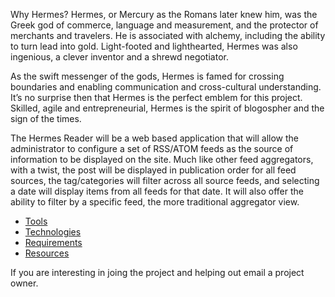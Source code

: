 Why Hermes? Hermes, or Mercury as the Romans later knew him, was the Greek god of commerce, language and measurement, and the protector of merchants and travelers. He is associated with alchemy, including the ability to turn lead into gold. Light-footed and lighthearted, Hermes was also ingenious, a clever inventor and a shrewd negotiator.

As the swift messenger of the gods, Hermes is famed for crossing boundaries and enabling communication and cross-cultural understanding. It’s no surprise then that Hermes is the perfect emblem for this project. Skilled, agile and entrepreneurial, Hermes is the spirit of blogospher and the sign of the times.

The Hermes Reader will be a web based application that will allow the administrator to configure a set of RSS/ATOM feeds as the source of information to be displayed on the site.  Much like other feed aggregators, with a twist, the post will be displayed in publication order for all feed sources, the tag/categories will filter across all source feeds, and selecting a date will display items from all feeds for that date.  It will also offer the ability to filter by a specific feed, the more traditional aggregator view.


  * [Tools](Tools.md)
  * [Technologies](Technologies.md)
  * [Requirements](Requirements.md)
  * [Resources](Resources.md)

If you are interesting in joing the project and helping out email a project owner.